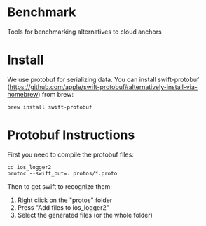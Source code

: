 # Benchmark
Tools for benchmarking alternatives to cloud anchors

# Install
We use protobuf for serializing data. You can install swift-protobuf (https://github.com/apple/swift-protobuf#alternatively-install-via-homebrew) from brew: 
```
brew install swift-protobuf
```

# Protobuf Instructions
First you need to compile the protobuf files: 
```
cd ios_logger2
protoc --swift_out=. protos/*.proto
```
Then to get swift to recognize them: 
  1) Right click on the "protos" folder 
  2) Press "Add files to ios_logger2" 
  3) Select the generated files (or the whole folder)
